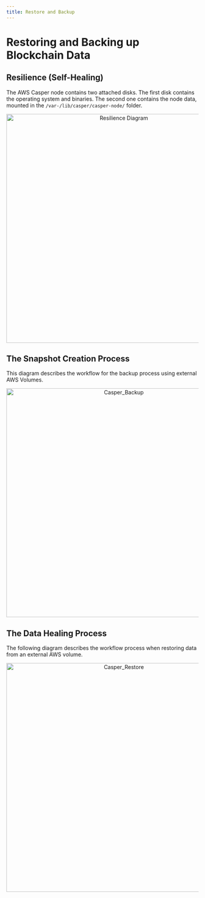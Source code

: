 ```yaml
---
title: Restore and Backup
---
```


# Restoring and Backing up Blockchain Data

## Resilience (Self-Healing)

The AWS Casper node contains two attached disks. The first disk contains the operating system and binaries. The second one contains the node data, mounted in the `/var-/lib/casper/casper-node/` folder.

<p align="center">
<img src={"/image/operators/ResilienceDiag.png"} alt="Resilience Diagram" width="600"/>
</p>

## The Snapshot Creation Process

This diagram describes the workflow for the backup process using external AWS Volumes.

<p align="center">
<img src={"/image/operators/Casper_Backup.png"} alt="Casper_Backup" width="600"/>
</p>

## The Data Healing Process

The following diagram describes the workflow process when restoring data from an external AWS volume.

<p align="center">
<img src={"/image/operators/Casper_Restore.png"} alt="Casper_Restore" width="600"/>
</p>
